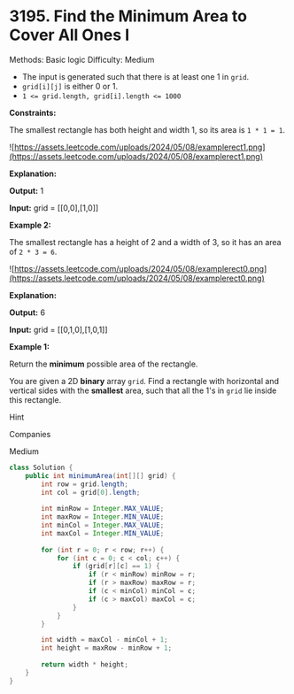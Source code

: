 # 3195. Find the Minimum Area to Cover All Ones I

Methods: Basic logic
Difficulty: Medium

- The input is generated such that there is at least one 1 in `grid`.
- `grid[i][j]` is either 0 or 1.
- `1 <= grid.length, grid[i].length <= 1000`

**Constraints:**

The smallest rectangle has both height and width 1, so its area is `1 * 1 = 1`.

![https://assets.leetcode.com/uploads/2024/05/08/examplerect1.png](https://assets.leetcode.com/uploads/2024/05/08/examplerect1.png)

**Explanation:**

**Output:** 1

**Input:** grid = [[0,0],[1,0]]

**Example 2:**

The smallest rectangle has a height of 2 and a width of 3, so it has an area of `2 * 3 = 6`.

![https://assets.leetcode.com/uploads/2024/05/08/examplerect0.png](https://assets.leetcode.com/uploads/2024/05/08/examplerect0.png)

**Explanation:**

**Output:** 6

**Input:** grid = [[0,1,0],[1,0,1]]

**Example 1:**

Return the **minimum** possible area of the rectangle.

You are given a 2D **binary** array `grid`. Find a rectangle with horizontal and vertical sides with the **smallest** area, such that all the 1's in `grid` lie inside this rectangle.

Hint

Companies

Medium

```java
class Solution {
    public int minimumArea(int[][] grid) {
        int row = grid.length;
        int col = grid[0].length;
        
        int minRow = Integer.MAX_VALUE;
        int maxRow = Integer.MIN_VALUE;
        int minCol = Integer.MAX_VALUE;
        int maxCol = Integer.MIN_VALUE;
        
        for (int r = 0; r < row; r++) {
            for (int c = 0; c < col; c++) {
                if (grid[r][c] == 1) {
                    if (r < minRow) minRow = r;
                    if (r > maxRow) maxRow = r;
                    if (c < minCol) minCol = c;
                    if (c > maxCol) maxCol = c;
                }
            }
        }

        int width = maxCol - minCol + 1;
        int height = maxRow - minRow + 1;
        
        return width * height;
    }
}
```